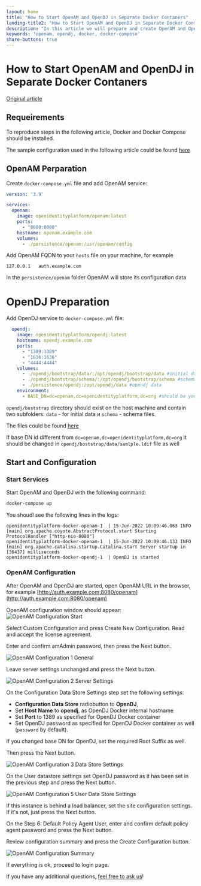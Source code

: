 ```yaml
---
layout: home
title: "How to Start OpenAM and OpenDJ in Separate Docker Contaners"
landing-title2: "How to Start OpenAM and OpenDJ in Separate Docker Contanerss"
description: "In this article we will prepare and create OpenAM and OpenDJ instances in separate Docker containers"
keywords: 'openam, opendj, docker, docker-compose'
share-buttons: true
---
```


# How to Start OpenAM and OpenDJ in Separate Docker Contaners

[Original article](https://github.com/OpenIdentityPlatform/OpenAM/wiki/How-to-Start-OpenAM-and-OpenDJ-in-Separate-Docker-Contaners)

## Requeirements

To reproduce steps in the following article, Docker and Docker Compose should be installed.

The sample configuration used in the following article could be found [here](https://github.com/maximthomas/openidentityplatform-docker)

## OpenAM Perparation

Create `docker-compose.yml` file and add OpenAM service:

```yml
version: '3.9'

services:
  openam:
    image: openidentityplatform/openam:latest
    ports:
      - "8080:8080"
    hostname: openam.example.com
    volumes:
      - ./persistence/openam:/usr/openam/config
```
Add OpenAM FQDN to your `hosts` file on your machine, for example

```
127.0.0.1   auth.example.com
```


In the `persistence/openam` folder OpenAM will store its configuration data

# OpenDJ Preparation

Add OpenDJ service to `docker-compose.yml` file:

```yml
  opendj:
    image: openidentityplatform/opendj:latest
    hostname: opendj.example.com
    ports:
      - "1389:1389"
      - "1636:1636"
      - "4444:4444"
    volumes:
      - ./opendj/bootstrap/data/:/opt/opendj/bootstrap/data #initial data
      - ./opendj/bootstrap/schema/:/opt/opendj/bootstrap/schema #schema
      - ./persistence/opendj:/opt/opendj/data #opendj data
    environment:
      - BASE_DN=dc=openam,dc=openidentityplatform,dc=org #should be yours base DN
```

`opendj/boststrap` directory should exist on the host machine and contain two subfolders: `data` - for initial data и `schema` - schema files.

The files could be found [here](https://github.com/maximthomas/openidentityplatform-docker/tree/master/opendj/bootstrap)

If base DN id different from `dc=openam,dc=openidentityplatform,dc=org` it should be changed in `opendj/boststrap/data/samlple.ldif` file as well

## Start and Configuration

### Start Services

Start OpenAM and OpenDJ with the following command:

```bash
docker-compose up
```

You shoudl see the following lines in the logs:
```
openidentityplatform-docker-openam-1  | 15-Jun-2022 10:09:46.063 INFO [main] org.apache.coyote.AbstractProtocol.start Starting ProtocolHandler ["http-nio-8080"]
openidentityplatform-docker-openam-1  | 15-Jun-2022 10:09:46.133 INFO [main] org.apache.catalina.startup.Catalina.start Server startup in [36437] milliseconds
openidentityplatform-docker-opendj-1  | OpenDJ is started
```

### OpenAM Configuration

After OpenAM and OpenDJ are started, open OpenAM URL in the browser, for example [http://auth.example.com:8080/openam](http://auth.example.com:8080/openam)

OpenAM configuration window should appear:
![OpenAM Configuration Start](/assets/img/openam-opendj-docker/openam-conf-start.png)

Select Custom Configuration and press Create New Configuration. Read and accept the license agreement.

Enter and confirm amAdmin password, then press the Next button.

![OpenAM Configuration 1 General](/assets/img/openam-opendj-docker/openam-conf1-general.png)

Leave server settings unchanged and press the Next button.

![OpenAM Configuration 2 Server Settings](/assets/img/openam-opendj-docker/openam-conf2-server-settings.png)

On the Configuration Data Store Settings step set the following settings:

* **Configuration Data Store** radiobutton to **OpenDJ**, 
* Set **Host Name** to **opendj**, as OpenDJ Docker internal hostname
* Set **Port** to 1389 as specified for OpenDJ Docker container
* Set OpenDJ password as specified for OpenDJ Docker container as well (`password` by default).

If you changed base DN for OpenDJ, set the required Root Suffix as well.

Then press the Next button.

![OpenAM Configuration 3 Data Store Settings](/assets/img/openam-opendj-docker/openam-conf3-datastore.png)

On the User datastore settings set OpenDJ password as it has been set in the previous step and press the Next button.

![OpenAM Configuration 5 User Data Store Settings](/assets/img/openam-opendj-docker/openam-conf4-userdatastore.png)

If this instance is behind a load balancer, set the site configuration settings. If it's not, just press the Next button.

On the Step 6: Default Policy Agent User, enter and confirm default policy agent password and press the Next button.

Review configuration summary and press the Create Configuration button.

![OpenAM Configuration Summary](/assets/img/openam-opendj-docker/openam-conf-summary.png)

If everything is ok, proceed to login page.

If you have any additional questions, [feel free to ask us](https://github.com/OpenIdentityPlatform/OpenAM/discussions)!